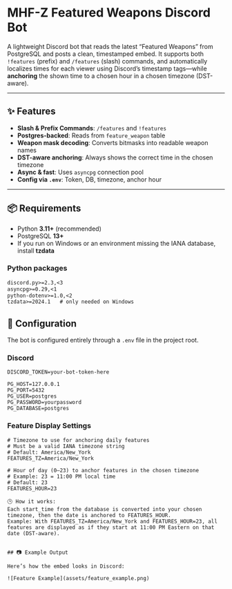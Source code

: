 # MHF-Z Featured Weapons Discord Bot

A lightweight Discord bot that reads the latest “Featured Weapons” from PostgreSQL and posts a clean, timestamped embed. It supports both `!features` (prefix) and `/features` (slash) commands, and automatically localizes times for each viewer using Discord’s timestamp tags—while **anchoring** the shown time to a chosen hour in a chosen timezone (DST-aware).

---

## ✨ Features

- **Slash & Prefix Commands**: `/features` and `!features`
- **Postgres-backed**: Reads from `feature_weapon` table
- **Weapon mask decoding**: Converts bitmasks into readable weapon names
- **DST-aware anchoring**: Always shows the correct time in the chosen timezone
- **Async & fast**: Uses `asyncpg` connection pool
- **Config via `.env`**: Token, DB, timezone, anchor hour

---

## 📦 Requirements

- Python **3.11+** (recommended)
- PostgreSQL **13+**
- If you run on Windows or an environment missing the IANA database, install **tzdata**

### Python packages

```txt
discord.py>=2.3,<3
asyncpg>=0.29,<1
python-dotenv>=1.0,<2
tzdata>=2024.1   # only needed on Windows
```
## 🔧 Configuration

The bot is configured entirely through a `.env` file in the project root.

### Discord
```env
DISCORD_TOKEN=your-bot-token-here

PG_HOST=127.0.0.1
PG_PORT=5432
PG_USER=postgres
PG_PASSWORD=yourpassword
PG_DATABASE=postgres
```
### Feature Display Settings

```env
# Timezone to use for anchoring daily features
# Must be a valid IANA timezone string
# Default: America/New_York
FEATURES_TZ=America/New_York

# Hour of day (0–23) to anchor features in the chosen timezone
# Example: 23 = 11:00 PM local time
# Default: 23
FEATURES_HOUR=23

🕒 How it works:
Each start_time from the database is converted into your chosen timezone, then the date is anchored to FEATURES_HOUR.
Example: With FEATURES_TZ=America/New_York and FEATURES_HOUR=23, all features are displayed as if they start at 11:00 PM Eastern on that date (DST-aware).


## 📷 Example Output

Here’s how the embed looks in Discord:

![Feature Example](assets/feature_example.png)


